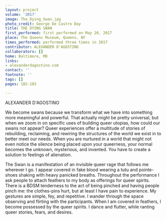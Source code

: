 ```yaml
---
layout: project
volume: '2017'
image: The_Dying_Swan.jpg
photo_credit: George De Castro Day
title: THE DYING SWAN
first_performed: first performed on May 20, 2017
place: The Queens Museum, Queens, NY
times_performed: performed three times in 2017
contributor: ALEXANDER D'AGOSTINO
collaborators: []
home: Baltimore, MD
links:
- alexanderdagostino.com
contact: ''
footnote: ''
tags: []
pages: 182-183

---
```


ALEXANDER D'AGOSTINO

We become swans because we transform what we have into something more meaningful and powerful. That actually might be pretty universal, but when we zoom in on specific uses of building queer utopias, how could our swans not appear? Queer experiences offer a multitude of stories of rebuilding, reclaiming, and rewiring the structures of the world we exist in to better meet our needs. When you are nurtured in a world that might not even notice the silence being placed upon your queerness, your normal becomes the unknown, mysterious, and invented. You have to create a solution to feelings of alienation.

The Swan is a manifestation of an invisible queer rage that follows me wherever I go. I appear covered in fake blood wearing a tutu and pointe-shoes shaking with heavy panicked breaths. Throughout the performance I ask people to attach feathers to my body as offerings for queer spirits. There is a BDSM tenderness to the act of being pinched and having people pinch me: the clothes-pins hurt, but at least I have pain to experience. My gestures are simple, fey, and repetitive. I wander through the space observing and flirting with the participants. When I am covered in feathers, I become possessed by the queer spirits. I dance and flutter, while ranting queer stories, fears, and desires.
